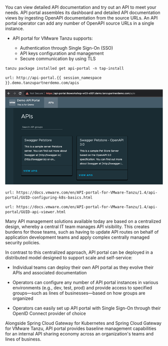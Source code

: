 You can view detailed API documentation and try out an API to meet your needs. API portal assembles its dashboard and detailed API documentation views by ingesting OpenAPI documentation from the source URLs. An API portal operator can add any number of OpenAPI source URLs in a single instance.

* API portal for VMware Tanzu supports:

    * Authentication through Single Sign-On (SSO)
    * API keys configuration and management
    * Secure communication by using TLS

```execute-1
tanzu package installed get api-portal -n tap-install
```

```dashboard:open-url
url: http://api-portal.{{ session_namespace }}.demo.tanzupartnerdemo.com/apis
```

![](./images/TAP-api-01.png)

```dashboard:open-url
url: https://docs.vmware.com/en/API-portal-for-VMware-Tanzu/1.4/api-portal/GUID-configuring-k8s-basics.html
```

```dashboard:open-url
url: https://docs.vmware.com/en/API-portal-for-VMware-Tanzu/1.4/api-portal/GUID-api-viewer.html
```

Many API management solutions available today are based on a centralized design, whereby a central IT team manages API visibility. This creates burdens for those teams, such as having to update API routes on behalf of application development teams and apply complex centrally managed security policies.

In contrast to this centralized approach, API portal can be deployed in a distributed model designed to support scale and self-service:

  * Individual teams can deploy their own API portal as they evolve their APIs and associated documentation

  * Operators can configure any number of API portal instances in various environments (e.g., dev, test, prod) and provide access to specified groups—such as lines of businesses—based on how groups are organized

  * Operators can easily set up API portal with Single Sign-On through their OpenID Connect provider of choice

Alongside Spring Cloud Gateway for Kubernetes and Spring Cloud Gateway for VMware Tanzu, API portal provides baseline management capabilities for an internal API sharing economy across an organization's teams and lines of business.
